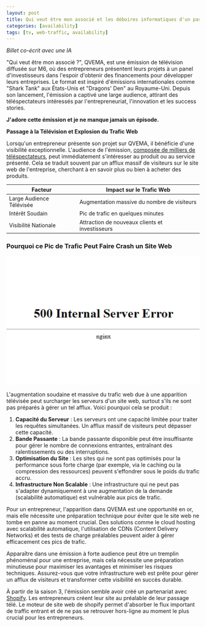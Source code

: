 ```yaml
---
layout: post
title: Qui veut être mon associé et les déboires informatiques d'un passage à la télévision.
categories: [availability]
tags: [tv, web-traffic, availability]
---
```


_Billet co-écrit avec une IA_

"Qui veut être mon associé ?", QVEMA, est une émission de télévision diffusée sur M6, où des entrepreneurs présentent leurs projets à un panel d'investisseurs dans l'espoir d'obtenir des financements pour développer leurs entreprises. Le format est inspiré d'émissions internationales comme "Shark Tank" aux États-Unis et "Dragons' Den" au Royaume-Uni. Depuis son lancement, l'émission a captivé une large audience, attirant des téléspectateurs intéressés par l'entrepreneuriat, l'innovation et les success stories.

**J'adore cette émission et je ne manque jamais un épisode.**

**Passage à la Télévision et Explosion du Trafic Web**

Lorsqu'un entrepreneur présente son projet sur QVEMA, il bénéficie d'une visibilité exceptionnelle. L'audience de l'émission, [composée de milliers de téléspectateurs](https://infonet.fr/actualite/levees-de-fonds/start-up-qui-veut-etre-mon-associe-4/), peut immédiatement s'intéresser au produit ou au service présenté. Cela se traduit souvent par un afflux massif de visiteurs sur le site web de l'entreprise, cherchant à en savoir plus ou bien à acheter des produits.

| Facteur | Impact sur le Trafic Web |
| ------- | ----------------------- |
| Large Audience Télévisée | Augmentation massive du nombre de visiteurs |
| Intérêt Soudain | Pic de trafic en quelques minutes |
| Visibilité Nationale | Attraction de nouveaux clients et investisseurs |

### Pourquoi ce Pic de Trafic Peut Faire Crash un Site Web

![Passage télévisé - Conséquence probable](../assets/img/posts/QVEMA/500.webp)

L'augmentation soudaine et massive du trafic web due à une apparition télévisée peut surcharger les serveurs d'un site web, surtout s'ils ne sont pas préparés à gérer un tel afflux. Voici pourquoi cela se produit :

1. **Capacité du Serveur** : Les serveurs ont une capacité limitée pour traiter les requêtes simultanées. Un afflux massif de visiteurs peut dépasser cette capacité.
2. **Bande Passante** : La bande passante disponible peut être insuffisante pour gérer le nombre de connexions entrantes, entraînant des ralentissements ou des interruptions.
3. **Optimisation du Site** : Les sites qui ne sont pas optimisés pour la performance sous forte charge (par exemple, via le caching ou la compression des ressources) peuvent s'effondrer sous le poids du trafic accru.
4. **Infrastructure Non Scalable** : Une infrastructure qui ne peut pas s'adapter dynamiquement à une augmentation de la demande (scalabilité automatique) est vulnérable aux pics de trafic.

Pour un entrepreneur, l'apparition dans QVEMA est une opportunité en or, mais elle nécessite une préparation technique pour éviter que le site web ne tombe en panne au moment crucial. Des solutions comme le cloud hosting avec scalabilité automatique, l'utilisation de CDNs (Content Delivery Networks) et des tests de charge préalables peuvent aider à gérer efficacement ces pics de trafic.

Apparaître dans une émission à forte audience peut être un tremplin phénoménal pour une entreprise, mais cela nécessite une préparation minutieuse pour maximiser les avantages et minimiser les risques techniques. Assurez-vous que votre infrastructure web est prête pour gérer un afflux de visiteurs et transformer cette visibilité en succès durable.

À partir de la saison 3, l'émission semble avoir créé un partenariat avec [Shopify](https://www.shopify.com/). Les entrepreneurs créent leur site au préalable de leur passage télé. Le moteur de site web de shopify permet d'absorber le flux important de traffic entrant et de ne pas se retrouver hors-ligne au moment le plus crucial pour les entrepreneurs. 
